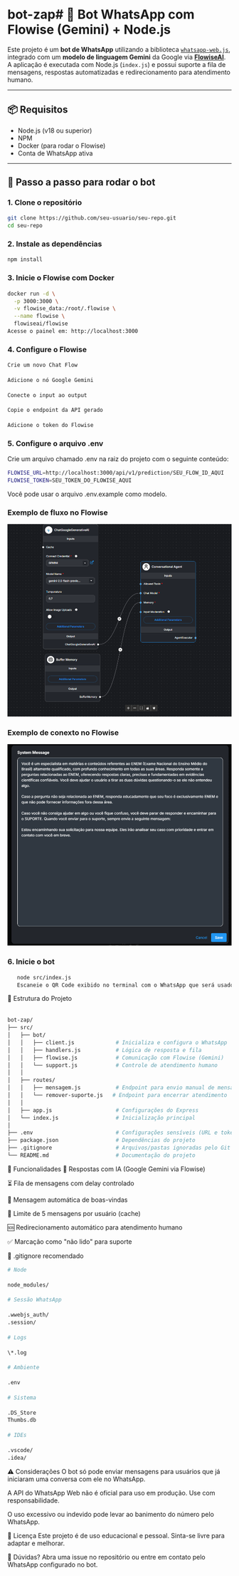 # bot-zap# 🤖 Bot WhatsApp com Flowise (Gemini) + Node.js

Este projeto é um **bot de WhatsApp** utilizando a biblioteca [`whatsapp-web.js`](https://github.com/pedroslopez/whatsapp-web.js), integrado com um **modelo de linguagem Gemini** da Google via **[FlowiseAI](https://flowiseai.com/)**. A aplicação é executada com Node.js (`index.js`) e possui suporte a fila de mensagens, respostas automatizadas e redirecionamento para atendimento humano.

---

## 📦 Requisitos

- Node.js (v18 ou superior)
- NPM
- Docker (para rodar o Flowise)
- Conta de WhatsApp ativa

---

## 🚀 Passo a passo para rodar o bot

### 1. Clone o repositório

```bash
git clone https://github.com/seu-usuario/seu-repo.git
cd seu-repo
```

### 2. Instale as dependências

```bash
npm install
```

### 3. Inicie o Flowise com Docker

```bash
docker run -d \
  -p 3000:3000 \
  -v flowise_data:/root/.flowise \
  --name flowise \
  flowiseai/flowise
Acesse o painel em: http://localhost:3000
```

### 4. Configure o Flowise

```bash
Crie um novo Chat Flow

Adicione o nó Google Gemini

Conecte o input ao output

Copie o endpoint da API gerado

Adicione o token do Flowise
```

### 5. Configure o arquivo .env

Crie um arquivo chamado .env na raiz do projeto com o seguinte conteúdo:

```bash
FLOWISE_URL=http://localhost:3000/api/v1/prediction/SEU_FLOW_ID_AQUI
FLOWISE_TOKEN=SEU_TOKEN_DO_FLOWISE_AQUI
```

Você pode usar o arquivo .env.example como modelo.

### Exemplo de fluxo no Flowise

![Fluxo do Flowise](assets/fluxo.png)

### Exemplo de conexto no Flowise

![Contexto do Flowise](assets/context.png)

### 6. Inicie o bot

```bash
   node src/index.js
   Escaneie o QR Code exibido no terminal com o WhatsApp que será usado como bot.
```

📂 Estrutura do Projeto

```bash

bot-zap/
├── src/
│   ├── bot/
│   │   ├── client.js             # Inicializa e configura o WhatsApp
│   │   ├── handlers.js           # Lógica de resposta e fila
│   │   ├── flowise.js            # Comunicação com Flowise (Gemini)
│   │   └── support.js            # Controle de atendimento humano
│   │
│   ├── routes/
│   │   ├── mensagem.js           # Endpoint para envio manual de mensagens
│   │   └── remover-suporte.js   # Endpoint para encerrar atendimento
│   │
│   ├── app.js                    # Configurações do Express
│   └── index.js                  # Inicialização principal
│
├── .env                          # Configurações sensíveis (URL e token)
├── package.json                  # Dependências do projeto
├── .gitignore                    # Arquivos/pastas ignoradas pelo Git
└── README.md                     # Documentação do projeto
```

🧠 Funcionalidades
🤖 Respostas com IA (Google Gemini via Flowise)

⏳ Fila de mensagens com delay controlado

👋 Mensagem automática de boas-vindas

🧹 Limite de 5 mensagens por usuário (cache)

🆘 Redirecionamento automático para atendimento humano

✅ Marcação como "não lido" para suporte

📁 .gitignore recomendado

```bash
# Node

node_modules/

# Sessão WhatsApp

.wwebjs_auth/
.session/

# Logs

\*.log

# Ambiente

.env

# Sistema

.DS_Store
Thumbs.db

# IDEs

.vscode/
.idea/
```

⚠️ Considerações
O bot só pode enviar mensagens para usuários que já iniciaram uma conversa com ele no WhatsApp.

A API do WhatsApp Web não é oficial para uso em produção. Use com responsabilidade.

O uso excessivo ou indevido pode levar ao banimento do número pelo WhatsApp.

📄 Licença
Este projeto é de uso educacional e pessoal. Sinta-se livre para adaptar e melhorar.

💬 Dúvidas?
Abra uma issue no repositório ou entre em contato pelo WhatsApp configurado no bot.

```

```
